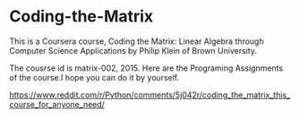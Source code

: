 # Coding-the-Matrix
This is a Coursera course, Coding the Matrix: Linear Algebra through Computer Science Applications by Philip Klein of Brown University.

The cousrse id is matrix-002, 2015. Here are the Programing Assignments of the course.I hope you can do it by yourself.

https://www.reddit.com/r/Python/comments/5j042r/coding_the_matrix_this_course_for_anyone_need/
